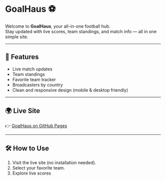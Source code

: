 # GoalHaus ⚽

Welcome to **GoalHaus**, your all-in-one football hub.  
Stay updated with live scores, team standings, and match info — all in one simple site.  

---

## 🚀 Features
- Live match updates  
- Team standings  
- Favorite team tracker  
- Broadcasters by country  
- Clean and responsive design (mobile & desktop friendly)

---

## 🌍 Live Site
👉 [GoalHaus on GitHub Pages](https://akosuaaddaebuapim-hash.github.io/goal-haus/)

---

## 🛠️ How to Use
1. Visit the live site (no installation needed).  
2. Select your favorite team.  
3. Explore live scores
